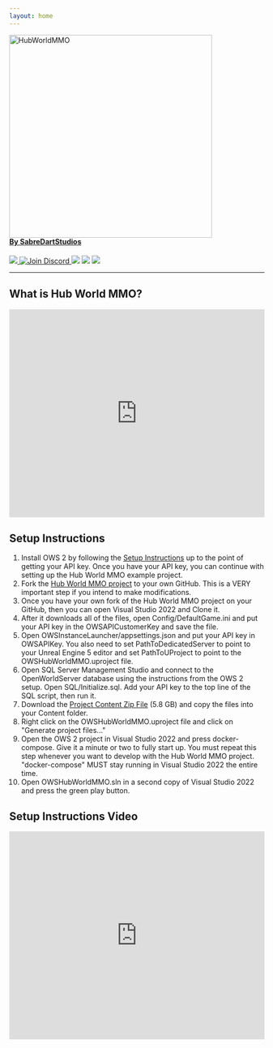 ```yaml
---
layout: home
---
```



<p style="margin-bottom: -20px"> 
    <img src="assets/images/HubWorldMMOLogo01.png" alt="HubWorldMMO" width="400">
    <h4>
        <a href="http://www.sabredartstudios.com/">By SabreDartStudios</a>
    </h4>
</p>

<p>
    <a href="https://github.com/SabreDartStudios/HubWorldMMO/blob/master/LICENSE">
        <img src="https://img.shields.io/github/license/SabreDartStudios/HubWorldMMO.svg?style=flat-square">
    </a>
    <a href="https://discord.gg/qZ76Cmxcgp">
        <img src="https://img.shields.io/badge/Discord-%237289DA.svg?style=flat-square&logo=discord&logoColor=white" alt="Join Discord">
    </a>
    <img src="https://img.shields.io/badge/unrealengine-%23313131.svg?style=flat-square&logo=unrealengine&logoColor=white">
    <img src="https://img.shields.io/badge/docker-%230db7ed.svg?style=flat-square&logo=docker&logoColor=white">
    <img src="https://img.shields.io/badge/.NET-5C2D91?style=flat-square&logo=.net&logoColor=white">
</p>

---

## What is Hub World MMO?

<iframe width="100%" height="410" src="https://www.youtube.com/embed/tW-dclaNAmA" title="Hub World MMO - Introduction" frameborder="0" allow="accelerometer; autoplay; clipboard-write; encrypted-media; gyroscope; picture-in-picture" allowfullscreen></iframe>

## Setup Instructions

1. Install OWS 2 by following the [Setup Instructions](https://www.openworldserver.com/getting-started/) up to the point of getting your API key.  Once you have your API key, you can continue with setting up the Hub World MMO example project.
2. Fork the [Hub World MMO project](https://github.com/SabreDartStudios/HubWorldMMO) to your own GitHub.  This is a VERY important step if you intend to make modifications.
3. Once you have your own fork of the Hub World MMO project on your GitHub, then you can open Visual Studio 2022 and Clone it.
4. After it downloads all of the files, open Config/DefaultGame.ini and put your API key in the OWSAPICustomerKey and save the file.
5. Open OWSInstanceLauncher/appsettings.json and put your API key in OWSAPIKey.  You also need to set PathToDedicatedServer to point to your Unreal Engine 5 editor and set PathToUProject to point to the OWSHubWorldMMO.uproject file.
6. Open SQL Server Management Studio and connect to the OpenWorldServer database using the instructions from the OWS 2 setup.  Open SQL/Initialize.sql.  Add your API key to the top line of the SQL script, then run it.
7. Download the [Project Content Zip File](https://drive.google.com/file/d/1e8n-M7r4F5LXAxxAo6EJmjzemUxOsFye/view?usp=sharing) (5.8 GB) and copy the files into your Content folder.
8. Right click on the OWSHubWorldMMO.uproject file and click on "Generate project files..."
9. Open the OWS 2 project in Visual Studio 2022 and press docker-compose.  Give it a minute or two to fully start up.  You must repeat this step whenever you want to develop with the Hub World MMO project.  "docker-compose" MUST stay running in Visual Studio 2022 the entire time.
10. Open OWSHubWorldMMO.sln in a second copy of Visual Studio 2022 and press the green play button.

## Setup Instructions Video

<iframe width="100%" height="410" src="https://www.youtube.com/embed/21q3IvkFLnw" title="Hub World MMO - How to Install" frameborder="0" allow="accelerometer; autoplay; clipboard-write; encrypted-media; gyroscope; picture-in-picture" allowfullscreen></iframe>
